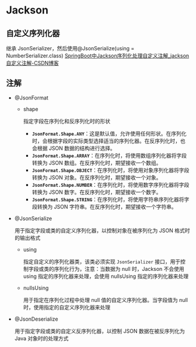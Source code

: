 # Jackson

## 自定义序列化器

继承 JsonSerializer，然后使用@JsonSerialize(using = NumberSerializer.class)
[SpringBoot中Jackson序列化处理自定义注解_jackson自定义注解-CSDN博客](https://blog.csdn.net/qq_18515155/article/details/129391729)

## 注解

- @JsonFormat

  - shape

    指定字段在序列化和反序列化时的形状

    - **`JsonFormat.Shape.ANY`**：这是默认值，允许使用任何形状。在序列化时，会根据字段的实际类型选择适当的序列化器。在反序列化时，也会根据 JSON 数据的结构进行选择。
    - **`JsonFormat.Shape.ARRAY`**：在序列化时，将使用数组序列化器将字段转换为 JSON 数组。在反序列化时，期望接收一个数组。
    - **`JsonFormat.Shape.OBJECT`**：在序列化时，将使用对象序列化器将字段转换为 JSON 对象。在反序列化时，期望接收一个对象。
    - **`JsonFormat.Shape.NUMBER`**：在序列化时，将使用数字序列化器将字段转换为 JSON 数字。在反序列化时，期望接收一个数字。
    - **`JsonFormat.Shape.STRING`**：在序列化时，将使用字符串序列化器将字段转换为 JSON 字符串。在反序列化时，期望接收一个字符串。

- @JsonSerialize

  用于指定字段或类的自定义序列化器，以控制对象在被序列化为 JSON 格式时的输出格式

  - using

    指定自定义的序列化器类，该类必须实现 `JsonSerializer` 接口，用于控制字段或类的序列化行为，注意：当数据为 null 时，Jackson 不会使用 using 指定的序列化器来处理，会使用 nullsUsing 指定的序列化器来处理

  - nullsUsing

    用于指定在序列化过程中处理 null 值的自定义序列化器。当字段值为 null 时，使用指定的自定义序列化器来处理

- @JsonDeserialize

  用于指定字段或类的自定义反序列化器，以控制 JSON 数据在被反序列化为 Java 对象时的处理方式